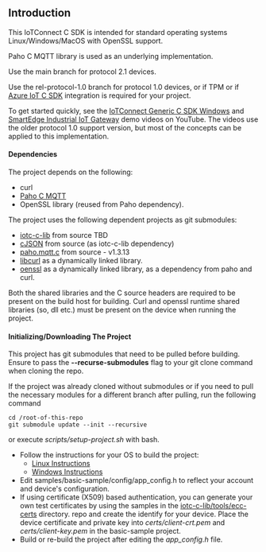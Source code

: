 ## Introduction

This IoTConnect C SDK is intended for standard operating systems Linux/Windows/MacOS
with OpenSSL support.

Paho C MQTT library is used as an underlying implementation.

Use the main branch for protocol 2.1 devices.

Use the rel-protocol-1.0 branch for protocol 1.0 devices, or if TPM or if 
[Azure IoT C SDK](https://github.com/Azure/azure-iot-sdk-c) integration is required for your project.

To get started quickly, see the [IoTConnect Generic C SDK Windows](https://www.youtube.com/watch?v=cvP3zmcs8JA) and [SmartEdge Industrial IoT Gateway](https://www.youtube.com/watch?v=j6AC95nz7IY) demo videos on YouTube.
The videos use the older protocol 1.0 support version, but most of the concepts can be applied to this implementation. 
 
#### Dependencies

The project depends on the following:
 * curl 
 * [Paho C MQTT](https://github.com/eclipse/paho.mqtt.c.git)
 * OpenSSL library (reused from Paho dependency).


The project uses the following dependent projects as git submodules:

* [iotc-c-lib](https://github.com/avnet-iotconnect/iotc-c-lib.git) from source TBD
* [cJSON](https://github.com/DaveGamble/cJSON.git) from source (as iotc-c-lib dependency)
* [paho.mqtt.c](https://github.com/eclipse/paho.mqtt.c.git) from source - v1.3.13
* [libcurl](https://curl.se/libcurl/) as a dynamically linked library.  
* [oenssl](https://www.openssl.org/) as a dynamically linked library, as a dependency from paho and curl.
    
Both the shared libraries and the C source headers are required to be present on the build host for building. 
Curl and openssl runtime shared libraries (so, dll etc.) must be present on the device when running the project. 

#### Initializing/Downloading The Project

This project has git submodules that need to be pulled before building.
Ensure to pass the **--recurse-submodules** flag to your git clone command 
when cloning the repo.

If the project was already cloned without submodules or if you need to pull 
the necessary modules for a different branch after pulling, run the following command 
```shell script
cd /root-of-this-repo
git submodule update --init --recursive
``` 
or execute *scripts/setup-project.sh* with bash.

* Follow the instructions for your OS to build the project:
  * [Linux Instructions](doc/Linux.md)
  * [Windows Instructions](doc/Windows.md) 
* Edit samples/basic-sample/config/app_config.h to reflect your account and device's configuration.
* If using certificate (X509) based authentication, you can generate your own test certificates
by using the samples in the 
[iotc-c-lib/tools/ecc-certs](https://github.com/avnet-iotconnect/iotc-c-lib/tree/master/tools/) directory. 
repo and create the identify for your device.
Place the device certificate and private key into *certs/client-crt.pem* and *certs/client-key.pem* in the basic-sample project.
* Build or re-build the project after editing the *app_config.h* file.  
